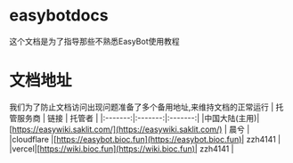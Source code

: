 # easybotdocs
这个文档是为了指导那些不熟悉EasyBot使用教程
# 文档地址
我们为了防止文档访问出现问题准备了多个备用地址,来维持文档的正常运行
| 托管服务商 | 链接 | 托管者 |
|:-------:|:-------:|:-------:|
|中国大陆(主用)| [https://easywiki.saklit.com/](https://easywiki.saklit.com/)   |  晨兮  |
|cloudflare |[https://easybot.bioc.fun](https://easybot.bioc.fun)| zzh4141 |
|vercel|[https://wiki.bioc.fun](https://wiki.bioc.fun)| zzh4141 |
